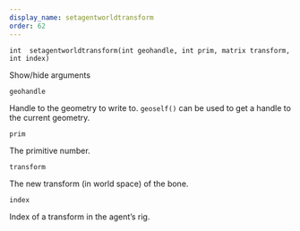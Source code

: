 ```yaml
---
display_name: setagentworldtransform
order: 62
---
```

`int  setagentworldtransform(int geohandle, int prim, matrix transform, int index)`

Show/hide arguments

`geohandle`

Handle to the geometry to write to. `geoself()` can be used to get a handle to the current geometry.

`prim`

The primitive number.

`transform`

The new transform (in world space) of the bone.

`index`

Index of a transform in the agent’s rig.
